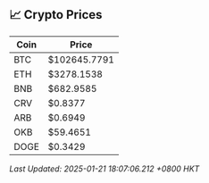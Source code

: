 ## 📈 Crypto Prices

| Coin | Price |
| ---- | ----- |
| BTC | $102645.7791 |
| ETH | $3278.1538 |
| BNB | $682.9585 |
| CRV | $0.8377 |
| ARB | $0.6949 |
| OKB | $59.4651 |
| DOGE | $0.3429 |

_Last Updated: 2025-01-21 18:07:06.212 +0800 HKT_